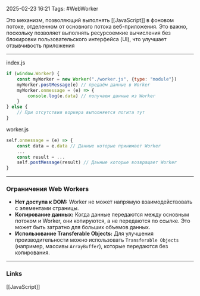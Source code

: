 2025-02-23 16:21
Tags: #WebWorker

Это механизм, позволяющий выполнять [[JavaScript]] в фоновом потоке, отделенном от основного потока веб-приложения. Это важно, поскольку позволяет выполнять ресурсоемкие вычисления без блокировки пользовательского интерфейса (UI), что улучшает отзывчивость приложения

---

index.js
```js index
if (window.Worker) {
	const myWorker = new Worker("./worker.js", {type: "module"})
	myWorker.postMessage(e) // предаём данные в Worker
	myWorker.onmessage = (e) => {
		console.log(e.data) // получаем данные из Worker
	}
} else {
	// При отсутствии воркера выполняется логита тут
}
```

worker.js
```js worker
self.onmessage = (e) => {
	const data = e.data // Данные которые принимает Worker
	...
	const result = ...
	self.postMessage(result) // Данные которые возвращает Worker
}
```

---

### Ограничения Web Workers

- **Нет доступа к DOM:** Worker не может напрямую взаимодействовать с элементами страницы.
- **Копирование данных:** Когда данные передаются между основным потоком и Worker, они копируются, а не передаются по ссылке. Это может быть затратно для больших объемов данных.
- **Использование Transferable Objects:** Для улучшения производительности можно использовать `Transferable Objects` (например, массивы `ArrayBuffer`), которые передаются без копирования.

---
### Links
[[JavaScript]]
